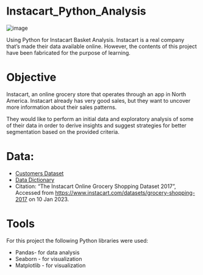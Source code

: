 # Instacart_Python_Analysis
![image](https://user-images.githubusercontent.com/33376927/223196914-bd367131-d272-46e6-a986-7d542a9f0609.png)

Using Python for Instacart Basket Analysis. Instacart is a real company that’s made their data available online. However, the contents of this project have been fabricated for the purpose of learning.

# Objective
Instacart, an online grocery store that operates
through an app in North America. Instacart already has very good sales, but they want to uncover more
information about their sales patterns. 

They would like to perform an initial data and exploratory
analysis of some of their data in order to derive insights and suggest strategies for better
segmentation based on the provided criteria.

# Data:
- [Customers Dataset](https://s3.amazonaws.com/coach-courses-us/public/courses/data-immersion/A4/A4_Data_Assets/customers.zip)
- [Data Dictionary](https://gist.github.com/jeremystan/c3b39d947d9b88b3ccff3147dbcf6c6b)
- Citation: “The Instacart Online Grocery Shopping Dataset
2017”, Accessed from https://www.instacart.com/datasets/grocery-shopping-2017 on 10 Jan 2023.

# Tools
For this project the following Python libraries were used:
+ Pandas- for data analysis
+ Seaborn - for visualization
+ Matplotlib - for visualization

